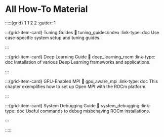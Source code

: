 # All How-To Material

:::::{grid} 1 1 2 2
:gutter: 1

:::{grid-item-card} Tuning Guides
:link: tuning_guides/index
:link-type: doc
Use case-specific system setup and tuning guides.

:::

:::{grid-item-card} Deep Learning Guide
:link: deep_learning_rocm
:link-type: doc
Installation of various Deep Learning frameworks and applications.

:::

:::{grid-item-card} GPU-Enabled MPI
:link: gpu_aware_mpi
:link-type: doc
This chapter exemplifies how to set up Open MPI with the ROCm platform.

:::

:::{grid-item-card} System Debugging Guide
:link: system_debugging
:link-type: doc
Useful commands to debug misbehaving ROCm installations.

:::

:::::
